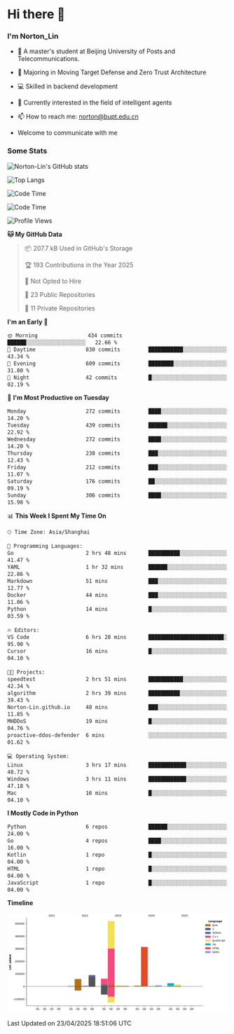 
# Hi there 👋

### I'm Norton_Lin
- 🏫 A master's student at Beijing University of Posts and Telecommunications.
- 🌱 Majoring in Moving Target Defense and Zero Trust Architecture
- 💻 Skilled in backend development
- 🤖 Currently interested in the field of intelligent agents
- 📫 How to reach me: [norton@bupt.edu.cn](mailto:norton@bupt.edu.cn)

- Welcome to communicate with me

### Some Stats
![Norton-Lin's GitHub stats](https://github-readme-stats.vercel.app/api?username=Norton-Lin&count_private=true&show_icons=true&theme=radical)

![Top Langs](https://github-readme-stats.vercel.app/api/top-langs/?username=Norton-Lin&langs_count=10&layout=compact)

![Code Time](https://github-readme-stats.vercel.app/api/wakatime?username=Norton_Lin)

<!--START_SECTION:waka-->
![Code Time](http://img.shields.io/badge/Code%20Time-959%20hrs%2029%20mins-blue)

![Profile Views](http://img.shields.io/badge/Profile%20Views-4-blue)

**🐱 My GitHub Data** 

> 📦 207.7 kB Used in GitHub's Storage 
 > 
> 🏆 193 Contributions in the Year 2025
 > 
> 🚫 Not Opted to Hire
 > 
> 📜 23 Public Repositories 
 > 
> 🔑 11 Private Repositories 
 > 
**I'm an Early 🐤** 

```text
🌞 Morning                434 commits         ██████░░░░░░░░░░░░░░░░░░░   22.66 % 
🌆 Daytime                830 commits         ███████████░░░░░░░░░░░░░░   43.34 % 
🌃 Evening                609 commits         ████████░░░░░░░░░░░░░░░░░   31.80 % 
🌙 Night                  42 commits          █░░░░░░░░░░░░░░░░░░░░░░░░   02.19 % 
```
📅 **I'm Most Productive on Tuesday** 

```text
Monday                   272 commits         ████░░░░░░░░░░░░░░░░░░░░░   14.20 % 
Tuesday                  439 commits         ██████░░░░░░░░░░░░░░░░░░░   22.92 % 
Wednesday                272 commits         ████░░░░░░░░░░░░░░░░░░░░░   14.20 % 
Thursday                 238 commits         ███░░░░░░░░░░░░░░░░░░░░░░   12.43 % 
Friday                   212 commits         ███░░░░░░░░░░░░░░░░░░░░░░   11.07 % 
Saturday                 176 commits         ██░░░░░░░░░░░░░░░░░░░░░░░   09.19 % 
Sunday                   306 commits         ████░░░░░░░░░░░░░░░░░░░░░   15.98 % 
```


📊 **This Week I Spent My Time On** 

```text
🕑︎ Time Zone: Asia/Shanghai

💬 Programming Languages: 
Go                       2 hrs 48 mins       ██████████░░░░░░░░░░░░░░░   41.47 % 
YAML                     1 hr 32 mins        ██████░░░░░░░░░░░░░░░░░░░   22.86 % 
Markdown                 51 mins             ███░░░░░░░░░░░░░░░░░░░░░░   12.77 % 
Docker                   44 mins             ███░░░░░░░░░░░░░░░░░░░░░░   11.06 % 
Python                   14 mins             █░░░░░░░░░░░░░░░░░░░░░░░░   03.59 % 

🔥 Editors: 
VS Code                  6 hrs 28 mins       ████████████████████████░   95.90 % 
Cursor                   16 mins             █░░░░░░░░░░░░░░░░░░░░░░░░   04.10 % 

🐱‍💻 Projects: 
speedtest                2 hrs 51 mins       ███████████░░░░░░░░░░░░░░   42.34 % 
algorithm                2 hrs 39 mins       ██████████░░░░░░░░░░░░░░░   39.43 % 
Norton-Lin.github.io     48 mins             ███░░░░░░░░░░░░░░░░░░░░░░   11.85 % 
MHDDoS                   19 mins             █░░░░░░░░░░░░░░░░░░░░░░░░   04.76 % 
proactive-ddos-defender  6 mins              ░░░░░░░░░░░░░░░░░░░░░░░░░   01.62 % 

💻 Operating System: 
Linux                    3 hrs 17 mins       ████████████░░░░░░░░░░░░░   48.72 % 
Windows                  3 hrs 11 mins       ████████████░░░░░░░░░░░░░   47.18 % 
Mac                      16 mins             █░░░░░░░░░░░░░░░░░░░░░░░░   04.10 % 
```

**I Mostly Code in Python** 

```text
Python                   6 repos             ██████░░░░░░░░░░░░░░░░░░░   24.00 % 
Go                       4 repos             ████░░░░░░░░░░░░░░░░░░░░░   16.00 % 
Kotlin                   1 repo              █░░░░░░░░░░░░░░░░░░░░░░░░   04.00 % 
HTML                     1 repo              █░░░░░░░░░░░░░░░░░░░░░░░░   04.00 % 
JavaScript               1 repo              █░░░░░░░░░░░░░░░░░░░░░░░░   04.00 % 
```



**Timeline**

![Lines of Code chart](https://raw.githubusercontent.com/Norton-Lin/Norton-Lin/main/assets/bar_graph.png)


 Last Updated on 23/04/2025 18:51:06 UTC
<!--END_SECTION:waka-->
